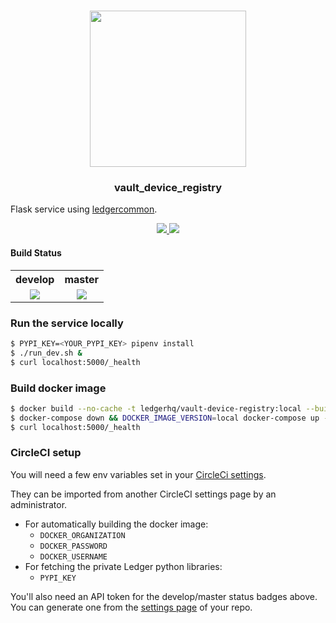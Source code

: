 <h1 align="center">
  <a href="ledger.com/vault"><img width="250" src="https://www.ledger.com/wp-content/themes/ledger-v2/public/images/ledger.svg"></a>
</h1>

<h3 align="center">vault_device_registry</h3>

Flask service using [ledgercommon](https://github.com/LedgerHQ/python-ledgercommon/tree/1.1.0).

<p align="center">
  <a href="https://codecov.io/gh/LedgerHQ/vault-device-registry">
    <img src="https://codecov.io/gh/LedgerHQ/vault-device-registry/branch/develop/graph/badge.svg?token=" />
  </a>
  <a href="https://www.python.org">
    <img src="https://img.shields.io/badge/Made%20with-Python3.8-1f425f.svg" />
  </a>
</p>

#### Build Status

<table>
  <tr>
    <th align="center">develop</th>
    <th align="center">master</th>
  </tr>
  <tr>
    <td align="center">
      <a href="https://circleci.com/gh/LedgerHQ/vault-device-registry/tree/develop">
        <img src="https://circleci.com/gh/LedgerHQ/vault-device-registry/tree/develop.svg?style=shield&circle-token=__MISSING_TOKEN__" />
      </a>
    </td>
    <td align="center">
      <a href="https://circleci.com/gh/LedgerHQ/vault-device-registry/tree/master">
        <img src="https://circleci.com/gh/LedgerHQ/vault-device-registry/tree/master.svg?style=shield&circle-token=__MISSING_TOKEN__" />
      </a>
    </td>
  </tr>
</table>

### Run the service locally

```sh
$ PYPI_KEY=<YOUR_PYPI_KEY> pipenv install
$ ./run_dev.sh &
$ curl localhost:5000/_health
```

### Build docker image

```sh
$ docker build --no-cache -t ledgerhq/vault-device-registry:local --build-arg PYPI_KEY=<YOUR_PYPI_KEY> .
$ docker-compose down && DOCKER_IMAGE_VERSION=local docker-compose up -d
$ curl localhost:5000/_health
```

### CircleCI setup

You will need a few env variables set in your [CircleCi settings](https://circleci.com/gh/LedgerHQ/vault-device-registry/edit#env-vars).

They can be imported from another CircleCI settings page by an administrator.

- For automatically building the docker image:
  - `DOCKER_ORGANIZATION`
  - `DOCKER_PASSWORD`
  - `DOCKER_USERNAME`
- For fetching the private Ledger python libraries:
  - `PYPI_KEY`

You'll also need an API token for the develop/master status badges above. You can generate one from the [settings page](https://circleci.com/gh/LedgerHQ/vault-device-registry/edit#api) of your repo.
